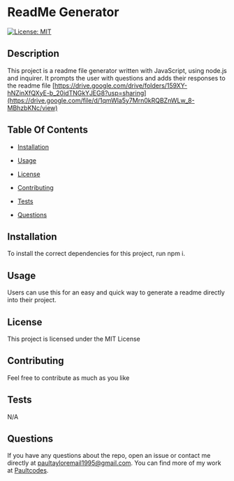 # ReadMe Generator 

  [![License: MIT](https://img.shields.io/badge/License-MIT-yellow.svg)](https://opensource.org/licenses/MIT)
  ## Description
  This project is a readme file generator written with JavaScript, using node.js and inquirer. It prompts the user with questions and adds their responses to the readme file [https://drive.google.com/drive/folders/159XY-hNZinXfQXyE-b_20idTNGkYJEG8?usp=sharing](https://drive.google.com/file/d/1qmWla5y7Mrn0kRQBZnWLw_8-MBhzbKNc/view)

  ## Table Of Contents

  * [Installation](#installation)

  * [Usage](#usage)

  * [License](#license)

  * [Contributing](#contributing)

  * [Tests](#test)

  * [Questions](#questions)

  

  ## Installation <a name="installation"></a>
  To install the correct dependencies for this project, run npm i.

  ## Usage <a name="usage"></a>
  
  Users can use this for an easy and quick way to generate a readme directly into their project.

  ## License <a name="license"></a>

  This project is licensed under the MIT License

  ## Contributing <a name="contributing"></a>
  Feel free to contribute as much as you like

  ## Tests <a name="test"></a>
  N/A

  ## Questions <a id="#questions"></a>

  If you have any questions about the repo, open an issue or contact me directly at paultayloremail1995@gmail.com. You can find more of my work at [Paultcodes](https://github.com/Paultcodes?tab=repositories).

